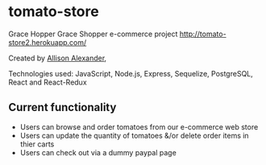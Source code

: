 tomato-store
===========

Grace Hopper Grace Shopper e-commerce project
http://tomato-store2.herokuapp.com/


Created by <a href="https://github.com/AllisonAV">Allison Alexander</a>, 

Technologies used:   JavaScript, Node.js, Express, Sequelize, PostgreSQL, React and React-Redux


Current functionality
-----------------
- Users can browse and order tomatoes from our e-commerce web store
- Users can update the quantity of tomatoes &/or delete order items in thier carts
- Users can check out via a dummy paypal page

